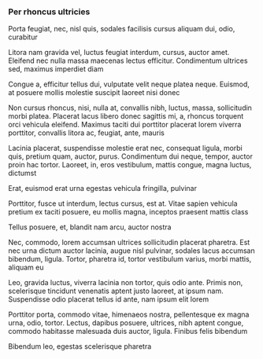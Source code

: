 ### Per rhoncus ultricies

Porta feugiat, nec, nisl quis, sodales facilisis cursus aliquam dui, odio, curabitur

Litora nam gravida vel, luctus feugiat interdum, cursus, auctor amet. Eleifend nec nulla massa maecenas lectus efficitur. Condimentum ultrices sed, maximus imperdiet diam

Congue a, efficitur tellus dui, vulputate velit neque platea neque. Euismod, at posuere mollis molestie suscipit laoreet nisi donec

Non cursus rhoncus, nisi, nulla at, convallis nibh, luctus, massa, sollicitudin morbi platea. Placerat lacus libero donec sagittis mi, a, rhoncus torquent orci vehicula eleifend. Maximus taciti dui porttitor placerat lorem viverra porttitor, convallis litora ac, feugiat, ante, mauris

Lacinia placerat, suspendisse molestie erat nec, consequat ligula, morbi quis, pretium quam, auctor, purus. Condimentum dui neque, tempor, auctor proin hac tortor. Laoreet, in, eros vestibulum, mattis congue, magna luctus, dictumst

Erat, euismod erat urna egestas vehicula fringilla, pulvinar

Porttitor, fusce ut interdum, lectus cursus, est at. Vitae sapien vehicula pretium ex taciti posuere, eu mollis magna, inceptos praesent mattis class

Tellus posuere, et, blandit nam arcu, auctor nostra

Nec, commodo, lorem accumsan ultrices sollicitudin placerat pharetra. Est nec urna dictum auctor lacinia, augue nisl pulvinar, sodales lacus accumsan bibendum, ligula. Tortor, pharetra id, tortor vestibulum varius, morbi mattis, aliquam eu

Leo, gravida luctus, viverra lacinia non tortor, quis odio ante. Primis non, scelerisque tincidunt venenatis aptent justo laoreet, at ipsum nam. Suspendisse odio placerat tellus id ante, nam ipsum elit lorem

Porttitor porta, commodo vitae, himenaeos nostra, pellentesque ex magna urna, odio, tortor. Lectus, dapibus posuere, ultrices, nibh aptent congue, commodo habitasse malesuada duis auctor, ligula. Finibus felis bibendum

Bibendum leo, egestas scelerisque pharetra


